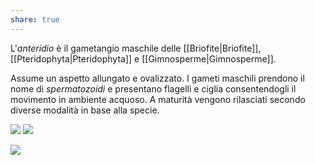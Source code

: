 ```yaml
---
share: true
---
```

L'*anteridio* è il gametangio maschile delle [[Briofite|Briofite]], [[Pteridophyta|Pteridophyta]] e [[Gimnosperme|Gimnosperme]]. 

Assume un aspetto allungato e ovalizzato. 
I gameti maschili prendono il nome di *spermatozoidi* e presentano flagelli e ciglia consentendogli il movimento in ambiente acquoso.
A maturità vengono rilasciati secondo diverse modalità in base alla specie.

![](531bca9fed9d68750b2044d51b63be84_MD5%201.png) ![](7f7e21630efbfce007fab9c2f366d91f_MD5%201.png) 

![](dc2510d6f511c07fe9ca18269f7f0652_MD5%201.png)